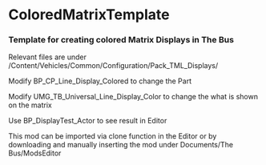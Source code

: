 # ColoredMatrixTemplate

### Template for creating colored Matrix Displays in The Bus


Relevant files are under /Content/Vehicles/Common/Configuration/Pack_TML_Displays/

Modify BP_CP_Line_Display_Colored to change the Part

Modify UMG_TB_Universal_Line_Display_Color to change the what is shown on the matrix

Use BP_DisplayTest_Actor to see result in Editor


This mod can be imported via clone function in the Editor or by downloading and manually inserting the mod under Documents/The Bus/ModsEditor
